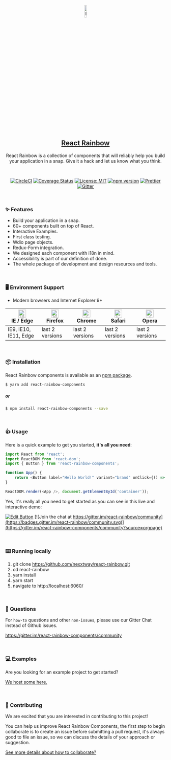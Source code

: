 <p align="center">
  <a href="https://react-rainbow.firebaseapp.com/" rel="noopener" target="_blank"><img width="10%" src="https://raw.githubusercontent.com/nexxtway/react-rainbow/master/assets/images/rainbow-logo.svg?sanitize=true" alt="React Rainbow Component logo"></a>
</p>

<h2 align="center">
<a href="https://react-rainbow.firebaseapp.com/" rel="noopener" target="_blank">React Rainbow</a>
</h2>

<p align="center">
React Rainbow is a collection of components that will reliably help you build your application in a snap. Give it a hack and let us know what you think.
</p>

<br>

<div align="center">
 
[![CircleCI](https://circleci.com/gh/nexxtway/react-rainbow/tree/master.svg?style=svg)](https://circleci.com/gh/nexxtway/react-rainbow/tree/master) [![Coverage Status](https://coveralls.io/repos/github/nexxtway/react-rainbow/badge.svg?branch=master)](https://coveralls.io/github/nexxtway/react-rainbow?branch=master) [![License: MIT](https://img.shields.io/badge/License-MIT-yellow.svg)](https://opensource.org/licenses/MIT) [![npm version](https://badge.fury.io/js/react-rainbow-components.svg)](https://badge.fury.io/js/react-rainbow-components) [![Prettier](https://img.shields.io/badge/code_style-prettier-ff69b4.svg)](https://prettier.io/)
[![Gitter](https://badges.gitter.im/Join%20Chat.svg)](https://gitter.im/react-rainbow-components/community?source=orgpage)

</div>

<br>

### ✨  Features

- Build your application in a snap.
- 60+ components built on top of React.
- Interactive Examples.
- First class testing.
- Wdio page objects.
- Redux-Form integration.
- We designed each component with i18n in mind.
- Accessibility is part of our definition of done.
- The whole package of development and design resources and tools.

<br>

### 🖥  Environment Support

- Modern browsers and Internet Explorer 9+

| [<img src="https://raw.githubusercontent.com/alrra/browser-logos/master/src/edge/edge_48x48.png" alt="IE / Edge" width="24px" height="24px" />](http://godban.github.io/browsers-support-badges/)</br>IE / Edge | [<img src="https://raw.githubusercontent.com/alrra/browser-logos/master/src/firefox/firefox_48x48.png" alt="Firefox" width="24px" height="24px" />](http://godban.github.io/browsers-support-badges/)</br>Firefox | [<img src="https://raw.githubusercontent.com/alrra/browser-logos/master/src/chrome/chrome_48x48.png" alt="Chrome" width="24px" height="24px" />](http://godban.github.io/browsers-support-badges/)</br>Chrome | [<img src="https://raw.githubusercontent.com/alrra/browser-logos/master/src/safari/safari_48x48.png" alt="Safari" width="24px" height="24px" />](http://godban.github.io/browsers-support-badges/)</br>Safari | [<img src="https://raw.githubusercontent.com/alrra/browser-logos/master/src/opera/opera_48x48.png" alt="Opera" width="24px" height="24px" />](http://godban.github.io/browsers-support-badges/)</br>Opera |
| --- | --- | --- | --- | --- |
| IE9, IE10, IE11, Edge | last 2 versions | last 2 versions | last 2 versions | last 2 versions |

<br>

### 📦  Installation

React Rainbow components is available as an [npm package](https://www.npmjs.com/package/react-rainbow-components).

```bash
$ yarn add react-rainbow-components
```

##### or

```bash
$ npm install react-rainbow-components --save
```

<br>

### 👍  Usage

Here is a quick example to get you started, **it's all you need**:

```js
import React from 'react';
import ReactDOM from 'react-dom';
import { Button } from 'react-rainbow-components';

function App() {
    return <Button label="Hello World!" variant="brand" onClick={() => alert('Hello World!')} />;
}

ReactDOM.render(<App />, document.getElementById('container'));
```

Yes, it's really all you need to get started as you can see in this live and interactive demo:

[![Edit Button](https://codesandbox.io/static/img/play-codesandbox.svg)](https://codesandbox.io/s/24p8n0pnz0?from-embed) [![Join the chat at https://gitter.im/react-rainbow/community](https://badges.gitter.im/react-rainbow/community.svg)](https://gitter.im/react-rainbow-components/community?source=orgpage)

<br>

### ⌨️  Running locally

1. git clone https://github.com/nexxtway/react-rainbow.git
2. cd react-rainbow
3. yarn install
4. yarn start
5. navigate to http://localhost:6060/

<br>

### 💬  Questions
For `how-to` questions and other `non-issues`, please use our Gitter Chat instead of Github issues.

https://gitter.im/react-rainbow-components/community

<br>

### 💻  Examples
Are you looking for an example project to get started?

[We host some here.](https://react-rainbow.web.app/#/Experiences)

<br>

### 🤝  Contributing

We are excited that you are interested in contributing to this project!

You can help us improve React Rainbow Components, the first step to begin collaborate is to create an issue before submitting a pull request, it's always good to file an issue, so we can discuss the details of your approach or suggestion.

[See more details about how to collaborate?](https://github.com/nexxtway/react-rainbow/blob/master/CONTRIBUTING.md)
